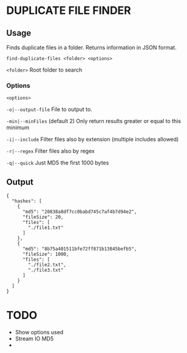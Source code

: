 # DUPLICATE FILE FINDER

## Usage

Finds duplicate files in a folder. Returns information in JSON format.

`find-duplicate-files <folder> <options>`

`<folder>` Root folder to search

### Options 

`<options>` 

`-o|--output-file` File to output to. 

`-min|--minFiles`  (default 2) Only return results greater or equal to this minimum

`-i|--include`     Filter files also by extension (multiple includes allowed)

`-r|--regex`       Filter files also by regex

`-q|--quick`       Just MD5 the first 1000 bytes

## Output

```
{
  "hashes": [
    {
      "md5": "20838a8df7cc0babd745c7af4b7d94e2",
      "fileSize": 20,
      "files": [
        "./file1.txt"
      ]
    },
    {
      "md5": "8b75a401511bfe72ff871b13845befb5",
      "fileSize": 1000,
      "files": [
        "./file2.txt",
        "./file3.txt"
      ]
    }
  ]
}
```


# TODO 

- Show options used
- Stream IO MD5
- 